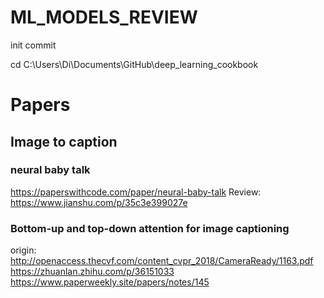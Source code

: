 # ML_MODELS_REVIEW
init commit

cd C:\Users\Di\Documents\GitHub\deep_learning_cookbook



# Papers

## Image to caption
### neural baby talk
https://paperswithcode.com/paper/neural-baby-talk
Review: https://www.jianshu.com/p/35c3e399027e


### Bottom-up and top-down attention for image captioning
origin: http://openaccess.thecvf.com/content_cvpr_2018/CameraReady/1163.pdf
https://zhuanlan.zhihu.com/p/36151033
https://www.paperweekly.site/papers/notes/145
